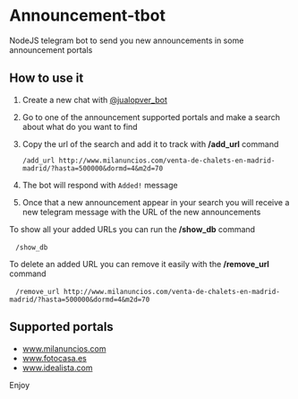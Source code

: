 # Announcement-tbot
NodeJS telegram bot to send you new announcements in some announcement portals

## How to use it
1. Create a new chat with [@jualopver_bot](http://telegram.me/jualopver_bot)
2. Go to one of the announcement supported portals and make a search about what do you want to find
3. Copy the url of the search and add it to track with __/add_url__ command

    ```
    /add_url http://www.milanuncios.com/venta-de-chalets-en-madrid-madrid/?hasta=500000&dormd=4&m2d=70
    ```
    
4. The bot will respond with `Added!` message
5. Once that a new announcement appear in your search you will receive a new telegram message with the URL of the new announcements

To show all your added URLs you can run the __/show_db__ command

  ```
  /show_db
  ```

To delete an added URL you can remove it easily with the __/remove_url__ command

  ```
  /remove_url http://www.milanuncios.com/venta-de-chalets-en-madrid-madrid/?hasta=500000&dormd=4&m2d=70
  ```

## Supported portals
* www.milanuncios.com
* www.fotocasa.es
* www.idealista.com

Enjoy
